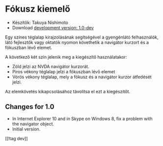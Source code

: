 # Fókusz kiemelő #

* Készítők: Takuya Nishimoto
* Download [development version: 1.0-dev][1]

Egy színes téglalap kirajzolásának segítségével a gyengénlátó felhasználók,
látó fejlesztők vagy oktatók nyomon követhetik a navigátor kurzort és a
fókuszban lévő elemet.

A következő két szín jelenik meg a kiegészítő használatakor:

* Zöld jelzi az NVDA navigátor kurzorát.
* Piros vékony téglalap jelzi a fókuszban lévő elemet
* Vörös vékony téglalap, mely a fókusz és a navigátor kurzor átfedését
  jelzi.

Az elemkövetés kikapcsolásához távolítsa el ezt a kiegészítőt.

## Changes for 1.0 ##

* In Internet Explorer 10 and in Skype on Windows 8, fix a problem with the
  navigator object.
* Initial version.

[[!tag dev]]

[1]: http://addons.nvda-project.org/files/get.php?file=fh-dev
